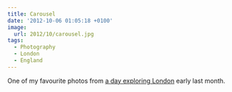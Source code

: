 ```yaml
---
title: Carousel
date: '2012-10-06 01:05:18 +0100'
image:
  url: 2012/10/carousel.jpg
tags:
  - Photography
  - London
  - England
---
```

One of my favourite photos from [a day exploring London][1] early last month.

[1]: https://www.flickr.com/photos/paulrobertlloyd/sets/72157631686838093/
